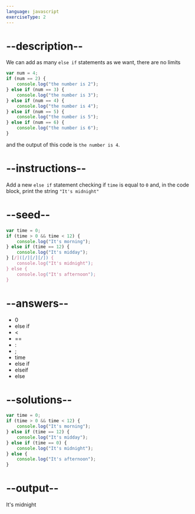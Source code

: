 ```yaml
---
language: javascript
exerciseType: 2
---
```


# --description--

We can add as many `else if` statements as we want, there are no limits
```javascript
var num = 4;
if (num == 2) {
	console.log("the number is 2");
} else if (num == 3) {
	console.log("the number is 3");
} else if (num == 4) {
	console.log("the number is 4");
} else if (num == 5) {
	console.log("the number is 5");
} else if (num == 6) {
	console.log("the number is 6");
}
```
and the output of this code is `the number is 4`.

# --instructions--

Add a new `else if` statement checking if `time` is equal to `0` and, in the code block, print the string `"It's midnight"`

# --seed--

```javascript
var time = 0;
if (time > 0 && time < 12) {
    console.log("It's morning");
} else if (time == 12) {
    console.log("It's midday");
} [/]([/][/][/]) {
    console.log("It's midnight");
} else {
    console.log("It's afternoon");
}
```

# --answers--

- 0
- else if 
-  < 
-  == 
- :
- ;
- time
- else if 
- elseif
- else

# --solutions--

```javascript
var time = 0;
if (time > 0 && time < 12) {
    console.log("It's morning");
} else if (time == 12) {
    console.log("It's midday");
} else if (time == 0) {
    console.log("It's midnight");
} else {
    console.log("It's afternoon");
}
```

# --output--

It's midnight
